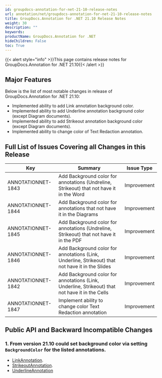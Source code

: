```yaml
---
id: groupdocs-annotation-for-net-21-10-release-notes
url: annotation/net/groupdocs-annotation-for-net-21-10-release-notes
title: GroupDocs.Annotation for .NET 21.10 Release Notes
weight: 30
description: ""
keywords: 
productName: GroupDocs.Annotation for .NET
hideChildren: False
toc: True
---
```


{{< alert style="info" >}}This page contains release notes for GroupDocs.Annotation for .NET 21.10{{< /alert >}}

## Major Features

Below is the list of most notable changes in release of GroupDocs.Annotation for .NET 21.10:
* Implemented ability to add Link annotation background color.
* Implemented ability to add Underline annotation background color (except Diagram documents).
* Implemented ability to add Strikeout annotation background color (except Diagram documents).
* Implemented ability to change color of Text Redaction annotation.


## Full List of Issues Covering all Changes in this Release

| Key | Summary | Issue Type |
| --- | --- | --- |
| ANNOTATIONNET-1843 | Add Background color for annotations (Undreline, Strikeout) that not have it in the Word | Improvement |
| ANNOTATIONNET-1844 | Add Background color for annotations that not have it in the Diagrams | Improvement |
| ANNOTATIONNET-1845 | Add Background color for annotations (Undreline, Strikeout) that not have it in the PDF | Improvement |
| ANNOTATIONNET-1846 | Add Background color for annotations (Link, Underline, Strikeout) that not have it in the Slides | Improvement |
| ANNOTATIONNET-1842 | Add Background color for annotations (Link, Underline, Strikeout) that not have it in the Cells  | Improvement |
| ANNOTATIONNET-1847 | Implement ability to change color Text Redaction annotation | Improvement |


## Public API and Backward Incompatible Changes

### 1. From version 21.10 could set background color via setting `BackgroundColor` for the listed annotations. 
* [LinkAnnotation](https://docs.groupdocs.com/annotation/net/add-link-annotation/).
* [StrikeoutAnnotation](https://docs.groupdocs.com/annotation/net/add-annotation-to-the-document/).
* [UnderlineAnnotation](https://docs.groupdocs.com/annotation/net/add-underline-annotation/)
          